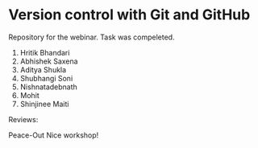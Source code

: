 # Version control with Git and GitHub
 Repository for the webinar.
 Task was compeleted.



1. Hritik Bhandari
2. Abhishek Saxena
3. Aditya Shukla
4. Shubhangi Soni
5. Nishnatadebnath
6. Mohit 
7. Shinjinee Maiti






Reviews:

Peace-Out
Nice workshop!

